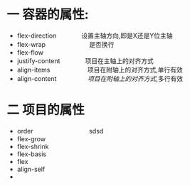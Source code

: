 # 一 容器的属性:
 - flex-direction　　　　设置主轴方向,即是X还是Y位主轴
 - flex-wrap　　　　　　　是否换行
 - flex-flow                
 - justify-content　　　　项目在主轴上的对齐方式 
 - align-items　　　　　　项目在附轴上的对齐方式,单行有效
 - align-content　　　　　*项目在附轴上的对齐方式*,多行有效

# 二  项目的属性
 - order　　　　　　　　　sdsd
 - flex-grow
 - flex-shrink
 - flex-basis
 - flex
 - align-self
 - 